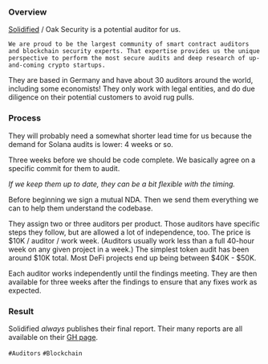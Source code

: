### Overview

[Solidified](https://solidified.io/) / Oak Security is a potential auditor for us.

`We are proud to be the largest community of smart contract auditors and blockchain security experts. That expertise provides us the unique perspective to perform the most secure audits and deep research of up-and-coming crypto startups.`

They are based in Germany and have about 30 auditors around the world, including some economists! They only work with legal entities, and do due diligence on their potential customers to avoid rug pulls. 

### Process

They will probably need a somewhat shorter lead time for us because the demand for Solana audits is lower: 4 weeks or so.

Three weeks before we should be code complete. We basically agree on a specific commit for them to audit.

*If we keep them up to date, they can be a bit flexible with the timing.*

Before beginning we sign a mutual NDA. Then we send them everything we can to help them understand the codebase.

They assign two or three auditors per product. Those auditors have specific steps they follow, but are allowed a lot of independence, too. The price is $10K / auditor / work week. (Auditors usually work less than a full 40-hour week on any given project in a week.) The simplest token audit has been around $10K total. Most DeFi projects end up being between $40K - $50K.

Each auditor works independently until the findings meeting. They are then available for three weeks after the findings to ensure that any fixes work as expected.

### Result

Solidified *always* publishes their final report. Their many reports are all available on their [GH page](https://github.com/solidified-platform/audits/tree/f9f50104419b16032302f8275d5179c173f0c815).  


`#Auditors` `#Blockchain`
